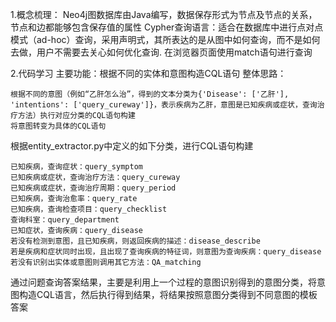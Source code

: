 1.概念梳理：
Neo4j图数据库由Java编写，数据保存形式为节点及节点的关系，节点和边都能够包含保存值的属性
Cypher查询语言：适合在数据库中进行点对点模式（ad-hoc）查询，采用声明式，其所表达的是从图中如何查询，而不是如何去做，用户不需要去关心如何优化查询.
在浏览器页面使用match语句进行查询

2.代码学习
主要功能：根据不同的实体和意图构造CQL语句
整体思路：

    根据不同的意图（例如“乙肝怎么治”，得到的文本分类为{'Disease': ['乙肝'], 'intentions': ['query_cureway']}，表示疾病为乙肝，意图是已知疾病或症状，查询治疗方法）执行对应分类的CQL语句构建
    将意图转变为具体的CQL语句
    
 根据entity_extractor.py中定义的如下分类，进行CQL语句构建

    已知疾病，查询症状：query_symptom
    已知疾病或症状，查询治疗方法：query_cureway
    已知疾病或症状，查询治疗周期：query_period
    已知疾病，查询治愈率：query_rate
    已知疾病，查询检查项目：query_checklist
    查询科室：query_department
    已知症状，查询疾病：query_disease
    若没有检测到意图，且已知疾病，则返回疾病的描述：disease_describe
    若是疾病和症状同时出现，且出现了查询疾病的特征词，则意图为查询疾病：query_disease
    若没有识别出实体或意图则调用其它方法：QA_matching
    
 通过问题查询答案结果，主要是利用上一个过程的意图识别得到的意图分类，将意图构造CQL语言，然后执行得到结果，将结果按照意图分类得到不同意图的模板答案
